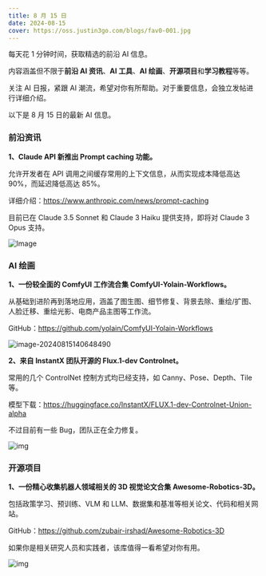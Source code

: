 ```yaml
---
title: 8 月 15 日
date: 2024-08-15
cover: https://oss.justin3go.com/blogs/fav0-001.jpg
---
```


每天花 1 分钟时间，获取精选的前沿 AI 信息。

内容涵盖但不限于**前沿 AI 资讯**、**AI 工具**、**AI 绘画**、**开源项目**和**学习教程**等等。

关注 AI 日报，紧跟 AI 潮流，希望对你有所帮助。对于重要信息，会独立发帖进行详细介绍。

以下是 8 月 15 日的最新 AI 信息。

### 前沿资讯

**1、Claude API 新推出 Prompt caching 功能。**

允许开发者在 API 调用之间缓存常用的上下文信息，从而实现成本降低高达 90%，而延迟降低高达 85%。

详细介绍：https://www.anthropic.com/news/prompt-caching

目前已在 Claude 3.5 Sonnet 和 Claude 3 Haiku 提供支持，即将对 Claude 3 Opus 支持。

![Image](https://cdn.jsdelivr.net/gh/freelander/oss@master/ai-daily/2024-08-15/GU_Tt7Ta4AEOZ-4.png)



### AI 绘画

**1、一份较全面的 ComfyUI 工作流合集 ComfyUI-Yolain-Workflows。**

从基础到进阶再到落地应用，涵盖了图生图、细节修复、背景去除、重绘/扩图、人脸迁移、重绘光影、电商产品主图等工作流。

GitHub：https://github.com/yolain/ComfyUI-Yolain-Workflows

![image-20240815140648490](https://cdn.jsdelivr.net/gh/freelander/oss@master/ai-daily/2024-08-15/image-20240815140648490.png)

**2、来自 InstantX 团队开源的 Flux.1-dev Controlnet。**

常用的几个 ControlNet 控制方式均已经支持，如 Canny、Pose、Depth、Tile 等。

模型下载：https://huggingface.co/InstantX/FLUX.1-dev-Controlnet-Union-alpha

不过目前有一些 Bug，团队正在全力修复。

![img](https://cdn.jsdelivr.net/gh/freelander/oss@master/ai-daily/2024-08-15/image_union.png)



### 开源项目

**1、一份精心收集机器人领域相关的 3D 视觉论文合集 Awesome-Robotics-3D。**

包括政策学习、预训练、VLM 和 LLM、数据集和基准等相关论文、代码和相关网站。

GitHub：https://github.com/zubair-irshad/Awesome-Robotics-3D

如果你是相关研究人员和实践者，该库值得一看希望对你有用。

![img](https://cdn.jsdelivr.net/gh/freelander/oss@master/ai-daily/2024-08-15/awesome-robotics-3d.jpg)